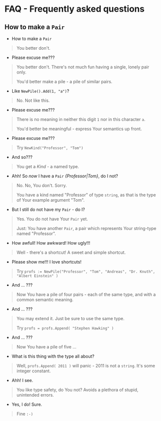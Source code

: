 # FAQ - Frequently asked questions

## How to make a `Pair`

- How to make a `Pair`

> You better don't.

- Please excuse me???

> You better don't. There's not much fun having a single, lonely pair only.
>
> You'd better make a pile - a pile of similar pairs.

- Like `NewPile().Add(1, "a")`?

> No. Not like this.

- Please excuse me???

> There is no meaning in neither this digit `1` nor in this character `a`.
>
> You'd better be meaningful - express Your semantics up front.

- Please excuse me???

> Try `NewKind("Professor", "Tom")`

- And so???

> You get a _Kind_ - a named type.

- Ahh! So _now_ I have a `Pair` _{Professor|Tom}_, do I not?

> No. No, You don't. Sorry.
>
> You have a kind named "Professor" of type `string`, as that is the type of Your example argument "Tom".

- But I still do not have my `Pair` - do I?

> Yes. You do not have Your `Pair` yet.
>
> Just: You have another `Pair`, a pair which represents Your string-type named "Professor".

- How awfull! How awkward! How ugly!!!

> Well - there's a shortcut! A sweet and simple shortcut.

- Please show me!!! I love shortcuts!

> Try `profs := NewPile("Professor", "Tom", "Andreas", "Dr. Knuth", "Albert Einstein" )`

- And ... ???

> Now You have a pile of four pairs - each of the same type, and with a common semantic meaning.

- And ... ???

> You may extend it. Just be sure to use the same type.
>
> Try `profs = profs.Append( "Stephen Hawking" )`

- And ... ???

> Now You have a pile of five ...

- What is this thing with the type all about?

> Well, `profs.Append( 2011 )` will panic - 2011 is not a `string`. It's some integer constant.

- Ahh! I see.

> You like type safety, do You not? Avoids a plethora of stupid, unintended errors.

- Yes, I do! Sure.

> Fine `:-)`
